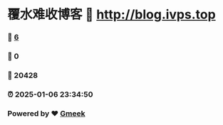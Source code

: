 # 覆水难收博客 :link: http://blog.ivps.top 
### :page_facing_up: [6](http://blog.ivps.top/tag.html) 
### :speech_balloon: 0 
### :hibiscus: 20428 
### :alarm_clock: 2025-01-06 23:34:50 
### Powered by :heart: [Gmeek](https://github.com/Meekdai/Gmeek)

